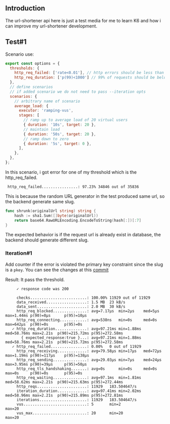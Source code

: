 ## Introduction

The url-shortener api here is just a test media for me to learn K6 and how i can improve my url-shortener development.

## Test#1

Scenario use:

```js
export const options = {
  thresholds: {
    http_req_failed: ['rate<0.01'], // http errors should be less than 1%
    http_req_duration: ['p(99)<1000'] // 99% of requests should be below 1000ms = 1s
  },
  // define scenarios
  // if added scenario we do not need to pass --iteration opts
  scenarios: {
    // arbitrary name of scenario
    average_load: {
      executor: 'ramping-vus',
      stages: [
        // ramp up to average load of 20 virtual users
        { duration: '10s', target: 20 },
        // maintain load
        { duration: '50s', target: 20 },
        // ramp down to zero
        { duration: '5s', target: 0 },
      ],
    },
  },
};
```

In this scenario, i got error for one of my threshold which is the http_req_failed.
```
 http_req_failed................: 97.23% 34846 out of 35836
```

This is because the random URL generator in the test produced same url, so the backend generate same slug.

```go
func shrunk(originalUrl string) string {
	hash := sha1.Sum([]byte(originalUrl))
	return base64.RawURLEncoding.EncodeToString(hash[:])[:7]
}
```

The expected behavior is if the request url is already exist in database, the backend should generate different slug.

### Iteration#1

Add counter if the error is violated the primary key constraint since the slug is a `pkey`. You can see the changes at this [commit](https://github.com/jayantodpuji/shrunk/commit/8434e20c581be037e73689a38cb93582da1e3954)

Result: It pass the threshold.
```
     ✓ response code was 200

     checks.........................: 100.00% 11929 out of 11929
     data_received..................: 1.5 MB  23 kB/s
     data_sent......................: 2.0 MB  30 kB/s
     http_req_blocked...............: avg=7.17µs  min=2µs    med=5µs     max=1.44ms p(90)=8µs      p(95)=10µs
     http_req_connecting............: avg=538ns   min=0s     med=0s      max=642µs  p(90)=0s       p(95)=0s
   ✓ http_req_duration..............: avg=97.21ms min=1.88ms med=58.76ms max=2.21s  p(90)=215.72ms p(95)=272.58ms
       { expected_response:true }...: avg=97.21ms min=1.88ms med=58.76ms max=2.21s  p(90)=215.72ms p(95)=272.58ms
   ✓ http_req_failed................: 0.00%   0 out of 11929
     http_req_receiving.............: avg=79.58µs min=17µs   med=72µs    max=1.19ms p(90)=117µs    p(95)=138µs
     http_req_sending...............: avg=29.03µs min=7µs    med=24µs    max=3.95ms p(90)=39µs     p(95)=50µs
     http_req_tls_handshaking.......: avg=0s      min=0s     med=0s      max=0s     p(90)=0s       p(95)=0s
     http_req_waiting...............: avg=97.1ms  min=1.81ms med=58.62ms max=2.21s  p(90)=215.63ms p(95)=272.44ms
     http_reqs......................: 11929   183.504647/s
     iteration_duration.............: avg=97.41ms min=2.02ms med=58.96ms max=2.21s  p(90)=215.89ms p(95)=272.81ms
     iterations.....................: 11929   183.504647/s
     vus............................: 5       min=2              max=20
     vus_max........................: 20      min=20             max=20
```